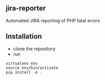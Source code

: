 jira-reporter
-------------

Automated JIRA reporting of PHP fatal errors

## Installation

* clone the repository
* run

```
virtualenv env
source env/bin/activate
pip install -e .
```